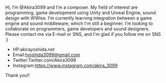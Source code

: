 Hi, I’m @Akira3099 and I'm a composer.
My field of interest are programming, game development using Unity and Unreal Engine, sound design with WWise. 
I’m currently learning integration between a game engine and sound middleware, which I'm still a beginner.
 I’m looking to collaborate on programmers, game developers and sound designers.
Please contact me via E-mail or SNS, and I'm glad if you follow me on SNS :)
- HP:akirayoshida.net
- Email:tyoshida3099@gmail.com
- Twitter:Twitter.com/Akira3099
- Instagram:https://www.instagram.com/akira_3099

Thank you!!

<!---
Akira3099/Akira3099 is a ✨ special ✨ repository because its `README.md` (this file) appears on your GitHub profile.
You can click the Preview link to take a look at your changes.
--->
